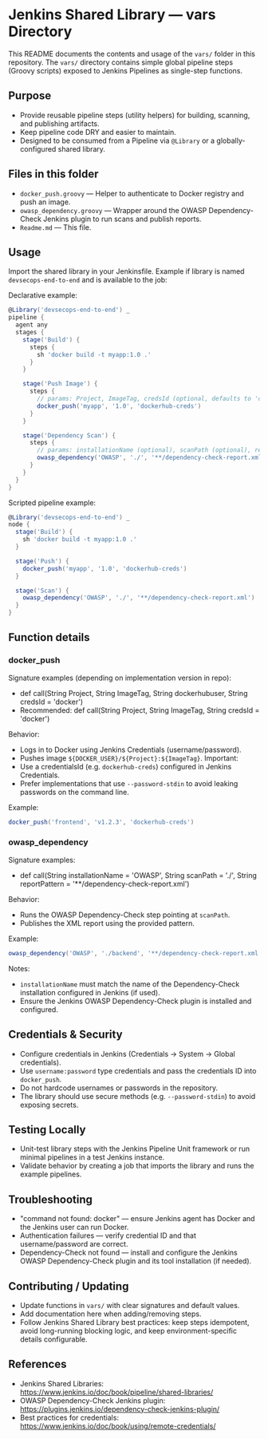 # Jenkins Shared Library — vars Directory

This README documents the contents and usage of the `vars/` folder in this repository. The `vars/` directory contains simple global pipeline steps (Groovy scripts) exposed to Jenkins Pipelines as single-step functions.

## Purpose
- Provide reusable pipeline steps (utility helpers) for building, scanning, and publishing artifacts.
- Keep pipeline code DRY and easier to maintain.
- Designed to be consumed from a Pipeline via `@Library` or a globally-configured shared library.

## Files in this folder
- `docker_push.groovy` — Helper to authenticate to Docker registry and push an image.
- `owasp_dependency.groovy` — Wrapper around the OWASP Dependency-Check Jenkins plugin to run scans and publish reports.
- `Readme.md` — This file.

## Usage
Import the shared library in your Jenkinsfile. Example if library is named `devsecops-end-to-end` and is available to the job:

Declarative example:
```groovy
@Library('devsecops-end-to-end') _
pipeline {
  agent any
  stages {
    stage('Build') {
      steps {
        sh 'docker build -t myapp:1.0 .'
      }
    }

    stage('Push Image') {
      steps {
        // params: Project, ImageTag, credsId (optional, defaults to 'docker')
        docker_push('myapp', '1.0', 'dockerhub-creds')
      }
    }

    stage('Dependency Scan') {
      steps {
        // params: installationName (optional), scanPath (optional), reportPattern (optional)
        owasp_dependency('OWASP', './', '**/dependency-check-report.xml')
      }
    }
  }
}
```

Scripted pipeline example:
```groovy
@Library('devsecops-end-to-end') _
node {
  stage('Build') {
    sh 'docker build -t myapp:1.0 .'
  }

  stage('Push') {
    docker_push('myapp', '1.0', 'dockerhub-creds')
  }

  stage('Scan') {
    owasp_dependency('OWASP', './', '**/dependency-check-report.xml')
  }
}
```

## Function details

### docker_push
Signature examples (depending on implementation version in repo):
- def call(String Project, String ImageTag, String dockerhubuser, String credsId = 'docker')
- Recommended: def call(String Project, String ImageTag, String credsId = 'docker')

Behavior:
- Logs in to Docker using Jenkins Credentials (username/password).
- Pushes image `${DOCKER_USER}/${Project}:${ImageTag}`.
Important:
- Use a credentialsId (e.g. `dockerhub-creds`) configured in Jenkins Credentials.
- Prefer implementations that use `--password-stdin` to avoid leaking passwords on the command line.

Example:
```groovy
docker_push('frontend', 'v1.2.3', 'dockerhub-creds')
```

### owasp_dependency
Signature examples:
- def call(String installationName = 'OWASP', String scanPath = './', String reportPattern = '**/dependency-check-report.xml')

Behavior:
- Runs the OWASP Dependency-Check step pointing at `scanPath`.
- Publishes the XML report using the provided pattern.

Example:
```groovy
owasp_dependency('OWASP', './backend', '**/dependency-check-report.xml')
```

Notes:
- `installationName` must match the name of the Dependency-Check installation configured in Jenkins (if used).
- Ensure the Jenkins OWASP Dependency-Check plugin is installed and configured.

## Credentials & Security
- Configure credentials in Jenkins (Credentials → System → Global credentials).
- Use `username:password` type credentials and pass the credentials ID into `docker_push`.
- Do not hardcode usernames or passwords in the repository.
- The library should use secure methods (e.g. `--password-stdin`) to avoid exposing secrets.

## Testing Locally
- Unit-test library steps with the Jenkins Pipeline Unit framework or run minimal pipelines in a test Jenkins instance.
- Validate behavior by creating a job that imports the library and runs the example pipelines.

## Troubleshooting
- "command not found: docker" — ensure Jenkins agent has Docker and the Jenkins user can run Docker.
- Authentication failures — verify credential ID and that username/password are correct.
- Dependency-Check not found — install and configure the Jenkins OWASP Dependency-Check plugin and its tool installation (if needed).

## Contributing / Updating
- Update functions in `vars/` with clear signatures and default values.
- Add documentation here when adding/removing steps.
- Follow Jenkins Shared Library best practices: keep steps idempotent, avoid long-running blocking logic, and keep environment-specific details configurable.

## References
- Jenkins Shared Libraries: https://www.jenkins.io/doc/book/pipeline/shared-libraries/
- OWASP Dependency-Check Jenkins plugin: https://plugins.jenkins.io/dependency-check-jenkins-plugin/
- Best practices for credentials: https://www.jenkins.io/doc/book/using/remote-credentials/
